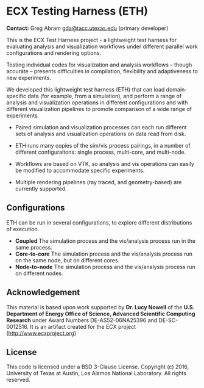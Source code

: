 # ECX Testing Harness (ETH) 

**Contact:** Greg Abram gda@tacc.utexas.edu (primary developer)

This is the ECX Test Harness project - a lightweight test harness for evaluating analysis and visualization workflows under different parallel work configurations and rendering options.

Testing individual codes for visualization and analysis workflows – though accurate – presents difficulties in compilation, flexibility and adaptiveness to new experiments.

We developed this lightweight test harness (ETH) that can load domain-specific data (for example, from a simulation), and perform a range of analysis and visualization operations in different configurations and with different visualization pipelines to promote comparison of a wide range of experiments.

* Paired simulation and visualization processes can each run different sets of analysis and visualization operations on data read from disk.

* ETH runs many copies of the sim/vis process pairings, in a number of different configuraitons: single process, multi-core, and multi-node.

* Workflows are based on VTK, so analysis and vis operations can easily be modified to accommodate specific experiments.

* Multiple rendering pipelines (ray traced, and geometry-based) are currently supported.

## Configurations

ETH can be run in several configurations, to explore different distributions of execution.

* **Coupled** The simulation process and the vis/analysis process run in the same process.
* **Core-to-core** The simulation process and the vis/analysis process run on the same node, but on different cores.
* **Node-to-node** The simulation process and the vis/analysis process run on different nodes.

## Acknowledgement 

This material is based upon work supported by **Dr. Lucy Nowell** of the **U.S. Department of Energy Office of Science, Advanced Scientific 
Computing Research** under Award Numbers DE-AS52-06NA25396 and DE-SC-0012516. It is an artifact created for the ECX project (http://www.ecxproject.org)

## License

This code is licensed under a BSD 3-Clause License. Copyright (c) 2016, University of Texas at Austin, Los Alamos National Laboratory. All rights reserved. 
